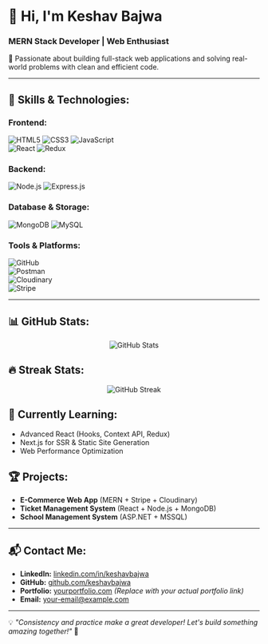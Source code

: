 # 👋 Hi, I'm Keshav Bajwa  
### MERN Stack Developer | Web Enthusiast  

🚀 Passionate about building full-stack web applications and solving real-world problems with clean and efficient code.

---

## 🚀 Skills & Technologies:

### **Frontend:**  
![HTML5](https://img.shields.io/badge/HTML5-E34F26?style=for-the-badge&logo=html5&logoColor=white) 
![CSS3](https://img.shields.io/badge/CSS3-1572B6?style=for-the-badge&logo=css3&logoColor=white) 
![JavaScript](https://img.shields.io/badge/JavaScript-F7DF1E?style=for-the-badge&logo=javascript&logoColor=black)  
![React](https://img.shields.io/badge/React-20232A?style=for-the-badge&logo=react&logoColor=61DAFB) 
![Redux](https://img.shields.io/badge/Redux-764ABC?style=for-the-badge&logo=redux&logoColor=white)

### **Backend:**  
![Node.js](https://img.shields.io/badge/Node.js-43853D?style=for-the-badge&logo=node.js&logoColor=white) 
![Express.js](https://img.shields.io/badge/Express.js-000000?style=for-the-badge&logo=express&logoColor=white)

### **Database & Storage:**  
![MongoDB](https://img.shields.io/badge/MongoDB-47A248?style=for-the-badge&logo=mongodb&logoColor=white) 
![MySQL](https://img.shields.io/badge/MySQL-4479A1?style=for-the-badge&logo=mysql&logoColor=white)

### **Tools & Platforms:**  
![GitHub](https://img.shields.io/badge/GitHub-181717?style=for-the-badge&logo=github&logoColor=white)  
![Postman](https://img.shields.io/badge/Postman-FF6C37?style=for-the-badge&logo=postman&logoColor=white)  
![Cloudinary](https://img.shields.io/badge/Cloudinary-3448C5?style=for-the-badge&logo=cloudinary&logoColor=white)  
![Stripe](https://img.shields.io/badge/Stripe-6772E5?style=for-the-badge&logo=stripe&logoColor=white)  

---

## 📊 GitHub Stats:

<p align="center">
  <img src="https://github-readme-stats.vercel.app/api?username=keshavbajwa&show_icons=true&theme=radical" alt="GitHub Stats" />
</p>

## 🔥 Streak Stats:

<p align="center">
  <img src="https://github-readme-streak-stats.herokuapp.com/?user=keshavbajwa&theme=radical" alt="GitHub Streak" />
</p>

## 🌱 Currently Learning:
- Advanced React (Hooks, Context API, Redux)
- Next.js for SSR & Static Site Generation
- Web Performance Optimization

## 🏆 Projects:
- **E-Commerce Web App** (MERN + Stripe + Cloudinary)
- **Ticket Management System** (React + Node.js + MongoDB)
- **School Management System** (ASP.NET + MSSQL)

---

## 📬 Contact Me:
- **LinkedIn:** [linkedin.com/in/keshavbajwa](https://www.linkedin.com/in/keshavbajwa/)
- **GitHub:** [github.com/keshavbajwa](https://github.com/keshavbajwa)
- **Portfolio:** [yourportfolio.com](https://yourportfolio.com) *(Replace with your actual portfolio link)*
- **Email:** [your-email@example.com](mailto:your-email@example.com)

---

💡 *"Consistency and practice make a great developer! Let's build something amazing together!"* 🚀
